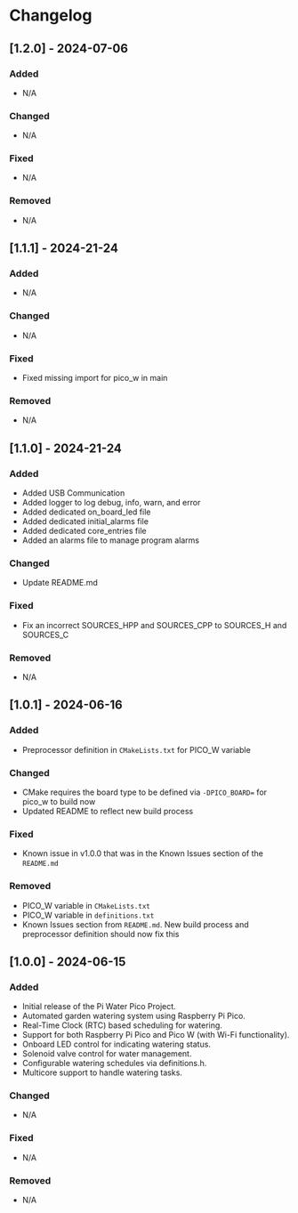 # Changelog

## [1.2.0] - 2024-07-06

### Added
* N/A

### Changed
* N/A

### Fixed
* N/A

### Removed
* N/A

## [1.1.1] - 2024-21-24

### Added
* N/A

### Changed
* N/A

### Fixed
* Fixed missing import for pico_w in main

### Removed
* N/A

## [1.1.0] - 2024-21-24

### Added
* Added USB Communication
* Added logger to log debug, info, warn, and error
* Added dedicated on_board_led file
* Added dedicated initial_alarms file
* Added dedicated core_entries file
* Added an alarms file to manage program alarms

### Changed
* Update README.md

### Fixed
* Fix an incorrect SOURCES_HPP and SOURCES_CPP to SOURCES_H and SOURCES_C

### Removed
* N/A

## [1.0.1] - 2024-06-16

### Added
* Preprocessor definition in `CMakeLists.txt` for PICO_W variable

### Changed
* CMake requires the board type to be defined via `-DPICO_BOARD=` for pico_w to build now
* Updated README to reflect new build process

### Fixed
* Known issue in v1.0.0 that was in the Known Issues section of the `README.md`

### Removed
* PICO_W variable in `CMakeLists.txt`
* PICO_W variable in `definitions.txt`
* Known Issues section from `README.md`. New build process and preprocessor definition should now fix this

## [1.0.0] - 2024-06-15

### Added
* Initial release of the Pi Water Pico Project.
* Automated garden watering system using Raspberry Pi Pico.
* Real-Time Clock (RTC) based scheduling for watering.
* Support for both Raspberry Pi Pico and Pico W (with Wi-Fi functionality).
* Onboard LED control for indicating watering status.
* Solenoid valve control for water management.
* Configurable watering schedules via definitions.h.
* Multicore support to handle watering tasks.

### Changed
* N/A

### Fixed
* N/A

### Removed
* N/A